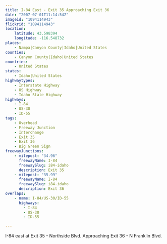 ```yaml
---
title: I-84 East - Exit 35 Approaching Exit 36
date: "2007-07-01T11:14:54Z"
imageid: "1094114943"
flickrid: "1094114943"
location:
    latitude: 43.598394
    longitude: -116.548732
places:
    - Nampa|Canyon County|Idaho|United States
counties:
    - Canyon County|Idaho|United States
countries:
    - United States
states:
    - Idaho|United States
highwaytypes:
    - Interstate Highway
    - US Highway
    - Idaho State Highway
highways:
    - I-84
    - US-30
    - ID-55
tags:
    - Overhead
    - Freeway Junction
    - Interchange
    - Exit 35
    - Exit 36
    - Big Green Sign
freewayJunctions:
    - milepost: "34.96"
      freewayName: I-84
      freewaySlug: i84-idaho
      description: Exit 35
    - milepost: "35.99"
      freewayName: I-84
      freewaySlug: i84-idaho
      description: Exit 36
overlaps:
    - name: I-84/US-30/ID-55
      highways:
        - I-84
        - US-30
        - ID-55

---
```

I-84 east at Exit 35 - Northside Blvd.  Approaching Exit 36 - N Franklin Blvd.
